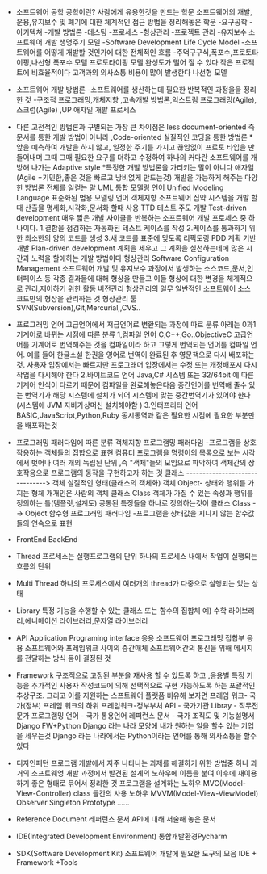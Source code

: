 - 소프트웨어 공학
공학이란? 사람에게 유용한것을 만드는 학문
소프트웨어의 개발,운용,유지보수 및 폐기에 대한 체계적인 접근 방법을 정리해놓은 학문
-요구공학
-아키텍쳐
-개발 방법론
-테스팅
-프로세스
-형상관리
-프로젝트 관리
-유지보수
소프트웨어 개발 생명주기 모델
-Software Development Life Cycle Model
-소프트웨어를 어떻게 개발할 것인가에 대한 전체적인 흐름
-주먹구구식,폭포수,프로토타이핑,나선형
폭포수 모델
프로토타이핑 모텔
완성도가 떨어 질 수 있다
작은 프로젝트에 비효율적이다
고객과의 의사소통 비용이 많이 발생한다
나선형 모델

- 소프트웨어 개발 방법론
-소프트웨어를 생산하는데 필요한 반복적인 과정을을 정리한 것
-구조적 프로그래밍,개체지향 ,고속개발 방법론,익스트림 프로그래밍(Agile),스크럼(Agile) ,UP
애자일 개발 프로세스
* 다른 고전적인 방법론과 구별되는 가장 큰 차이점은
less document-oriented
즉 문서를 통한 개발 방법이 아니라 ,Code-oriented 실질적인 코딩을 통한 방법론
*앞을 예측하여 개발을 하지 않고,
일정한 주기를 가지고 끊임없이 프로토 타입을 만들어내며 그때 그때 필요한 요구를 더하고 수정하여
하나의 커다란 소프트웨어를 개방해 나가는 Adaptive style
*특정한 개발 방법론을 가리키는 말이 아니다
애자일(Agile =기민한,좋은 것을 빠르고 낭비없게 만드는것) 개발을 가능하게 해주는 다양한 방법론 전체를 일컫는 말
UML
통합 모델링 언어
Unified Modeling Language
표준화된 범용 모델링 언어
객체지향 소프트웨어 집약 시스템을 개발 할 때 산출물 명세화,시각화,문서화 할때 사용
TTD
테스트 주도 개발
Test-driven development
매우 짧은 개발 사이클을 반복하는 소프트웨어 개발 프로세스 중 하나이다.
1.결함을 점검하는 자동화된 테스트 케이스를 작성
2.케이스를 통과하기 위한 최소한의 양의 코드를 생성
3.새 코드를 표준에 맞도록 리픽토링
PDD
계획 기반 개발
Plan-driven development
계획을 세우고 그 계획을 실천하는데에 많은 시간과 노력을 할애하는 개발 방법이다
형상관리
Software Configuration Management
소프트웨어 개발 및 유지보수 과정에서 발생하는 소스코드,문서,인터페이스 등 각종 결과물에 대해
형상을 만들고 이들 형상에 대한 변경을 체계적으로 관리,제어하기 위한 활동
버전관리
형상관리의 일무
일반적인 소프트웨어 소스 코드만의 형상을 관리하는 것
형상관리 툴
SVN(Subversion),Git,Mercurial,,CVS..

- 프로그래밍 언어
고급언어에서 저급언어로 변환되는 과정에 따르 분류
아래는 0과1 기계어로 바뀌는 시점에 따른 분류
1,컴파일 언어
C,C++,Go..ObjectiveC
고급언어를  기계어로 번역해주는 것을 컴파일이라 하고 그렇게 번역되는 언어를 컴파일 언어.
예를 들어 한글소설 한권을 영어로 번역이 완료된 후  영문책으로 다시 배포하는것.
사용자 입장에서는 빠르지만 프로그래머 입장에서는 수정 또는 개정배포시 다시 작업을 다시해야 한다
2.바이트코드 언어
Java,C#
시스템 또는 32/64bit 에 따른 기계어 인식이 다르기 때문에 컴파일을 완료해놓은다음
중간언어를 번역해 줄수 있는 번역기가 해당 시스템에 설치가  되어 시스템에 맞는 중간번역기가 있어야 한다 (시스템에 JVM 자바가상머신 설치해야함 )
3.인터프리터 언어
BASIC,JavaScript,Python,Ruby
동시통역과 같은 필요한 시점에 필요한 부분만을 배포하는것

- 프로그래밍 패러다임에 따른 분류
객체지향 프로그램밍 패러다임
-프로그램을 상호작용하는 객체들의 집합으로 표현
컴퓨터 프로그램을 명령어의 목록으로 보는 시각에서 벗어나 여러 개의 독립된 단위 ,즉 "객체"들의 모임으로 파악하여
객체간의 상호작용으로 프로그램의 동작을 구현하고자 하는 것
클래스 -------------------------------> 객체
            실질적인 형태(클래스의 객체화)
객체 Object- 상태와 행위를 가지는 형체
개개인은 사람의 객체
클래스 Class
객체가 가질 수 있는 속성과 행위를 정의하는 틀(템플릿,설계도)
공통된 특징들을 하나로 정의하는것이 클래스
Class --> Object
함수형 프로그래밍 패러다임
-프로그램을 상태값을 지니지 않는 함수값들의 연속으로 표현

- FrontEnd BackEnd
- Thread
프로세스는 실행프로그램의 단위
하나의 프로세스 내에서 작업이 실행되는 흐름의 단위

- Multi Thread
하나의 프로세스에서 여러개의 thread가 다중으로 실행되는 있는 상태
- Library
특정 기능을 수행할 수 있는 클래스 또는 함수의 집합체
예) 수학 라이브러리,에니메이션 라이브러리,문자열 라이브러리

- API
Application Programing interface
응용 소프트웨어 프로그래밍 접합부
응용 소프트웨어와 프레임워크 사이의 중간매체
소프트웨어간의 통신을 위해 메시지를 전달하는 방식 등이 결정된 것

- Framework
구조적으로 고정된 부분을 재사용 할 수 있도록 하고 ,응용별 특정 기능을 추가적인 사용자 작성코드에
의해 선택적으로 구현 가능하도록 하는 포괄적인 추상구조. 그리고 이를 지원하는 스프트웨어 플랫폼
비유해 보자면
프레임 워크- 국가(정부)
프레임 워크의 하위 프레임워크-정부부처
API - 국가기관
Libray - 직무전문가
프로그램밍 언어 - 국가 통용언어
레퍼런스 문서 - 국가 조직도 및 기능설명서
Django FW+Python
Django 라는 나라 모양에 내가 원하는 일을 할수 있는 기업을 세우는것
Django 라는 나라에서는 Python이라는 언어를 통해 의사소통을 할수 있다

- 디자인패턴
프로그램 개발에서 자주 나타나는 과제를 해결하기 위한 방법중 하나
과거의 소프트웨엉 개발 과정에서 발견된 설계의 노하우에 이름을 붙여 이후에 재이용하기 좋은
형태로 묶어서 정리한 것
프로그램을 설계하는 노하우
MVC(Model-View-Controller)  class 들간의 사용 노하우
MVVM(Model-View-ViewModel)
Observer
Singleton
Prototype
......

- Reference Document
레퍼런스 문서
API에 대해 서술해 놓은 문서

- IDE(Integrated Development Environment)
통합개발환경Pycharm

- SDK(Software Development Kit)
소프트웨어 개발에 필요한 도구의 모음
IDE + Framework +Tools